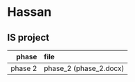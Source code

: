 # Hassan

## IS project

| phase             |    file         |
|------------------:|:----------------|
| phase 2           | phase_2 (phase_2.docx)|